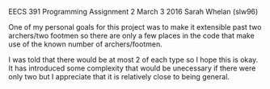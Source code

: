 EECS 391 Programming Assignment 2
March 3 2016
Sarah Whelan (slw96)

One of my personal goals for this project was to make it extensible past two archers/two footmen
so there are only a few places in the code that make use of the known number of archers/footmen.

I was told that there would be at most 2 of each type so I hope this is okay. It has introduced some
complexity that would be unecessary if there were only two but I appreciate that it is relatively close
to being general.